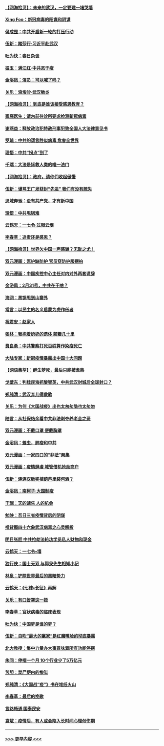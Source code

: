 #### [【网海拾贝】：未来的武汉，一定要建一堵哭墙](../pages/nsc993/n11938684.md?t=03140231) 
#### [Xing Foo：新冠病毒的阳谋和阴谋](../pages/nsc993/n11936086.md?t=03140231) 
#### [侯成罡：中共开启新一轮的打压行动](../pages/nsc993/n11935730.md?t=03140231) 
#### [伍新：踏莎行‧习近平赴武汉](../pages/nsc993/n11935157.md?t=03140231) 
#### [吐为快：春日杂谈](../pages/nsc993/n11934776.md?t=03140231) 
#### [振玉：满江红‧中共恶于疫](../pages/nsc993/n11934647.md?t=03140231) 
#### [金浴凤：演员：可以喊了吗？](../pages/nsc993/n11934602.md?t=03140231) 
#### [关乐：浪淘沙·武汉肺炎](../pages/nsc993/n11931792.md?t=03140231) 
#### [【网海拾贝】：到底是谁该接受感恩教育？](../pages/nsc993/n11931552.md?t=03140231) 
#### [家庭医生：请勿前往诊所要求检测新冠病毒](../pages/nsc993/n11929190.md?t=03140231) 
#### [谢燕益：释放政治犯特赦刑事犯致全国人大法律意见书](../pages/nsc993/n11928978.md?t=03140231) 
#### [罗琼：中共的谎言胜似病毒 危害全世界](../pages/nsc993/n11922636.md?t=03140231) 
#### [理悟：中共“拐点”到了](../pages/nsc993/n11928496.md?t=03140231) 
#### [千瑞：大法是拯救人类的唯一法门](../pages/nsc993/n11927637.md?t=03140231) 
#### [【网海拾贝】：政府，请你们收起傲慢](../pages/nsc993/n11926932.md?t=03140231) 
#### [伍新：谩骂王广发获封“先进” 我们有没有疏失](../pages/nsc993/n11926101.md?t=03140231) 
#### [思域奔驰：没有共产党，才有新中国](../pages/nsc993/n11926058.md?t=03140231) 
#### [理悟：中共甩锅难](../pages/nsc993/n11925355.md?t=03140231) 
#### [云鹤天：一七令·过眼云烟](../pages/nsc993/n11925284.md?t=03140231) 
#### [李春草：追责还是感恩？](../pages/nsc993/n11925274.md?t=03140231) 
#### [【网海拾贝】世界欠中国一声感谢？无耻之尤！](../pages/nsc993/n11925239.md?t=03140231) 
#### [双元漫画：医护缺防护 官员穿防护服摆拍](../pages/nsc993/n11923899.md?t=03140231) 
#### [双元漫画：中国疾控中心主任对内对外两套说辞](../pages/nsc993/n11921994.md?t=03140231) 
#### [金浴凤：2月31号，中共在干啥？](../pages/nsc993/n11922706.md?t=03140231) 
#### [海网：黑锅甩到山寨外](../pages/nsc993/n11922688.md?t=03140231) 
#### [常言：以民主的名义启蒙为虎作伥者](../pages/nsc993/n11922217.md?t=03140231) 
#### [祝君安：赵家人](../pages/nsc993/n11922209.md?t=03140231) 
#### [张林：我抱着奶奶的遗体 颠簸几十里](../pages/nsc993/n11920945.md?t=03140231) 
#### [费良勇：中共警察打死百姓算作染疫死亡](../pages/nsc993/n11919264.md?t=03140231) 
#### [大陆专家：新冠疫情暴露出中国十大问题](../pages/nsc993/n11919187.md?t=03140231) 
#### [【网语集萃】：醉生梦死，最后只能被煮熟](../pages/nsc993/n11918994.md?t=03140231) 
#### [戈壁东：判桂民海抓黎智英，中共武汉封城后全球封口？](../pages/nsc993/n11917982.md?t=03140231) 
#### [郑纯清：武汉弃儿得救歌](../pages/nsc993/n11917881.md?t=03140231) 
#### [关乐：为何《大国战疫》出也太匆匆隐也太匆匆](../pages/nsc993/n11917792.md?t=03140231) 
#### [陆言：从社保结余看中共非法剥夺养老金之恶](../pages/nsc993/n11917084.md?t=03140231) 
#### [双元漫画：不戴口罩 便戴胸罩](../pages/nsc993/n11916447.md?t=03140231) 
#### [金浴凤：蝗虫，肺疫和中共](../pages/nsc993/n11916904.md?t=03140231) 
#### [双元漫画：一家四口的“非法”聚集](../pages/nsc993/n11916378.md?t=03140231) 
#### [双元漫画：疫情肆虐 城管借机抢劫商户](../pages/nsc993/n11916310.md?t=03140231) 
#### [伍新：连连双肺移植葫芦里装何酒？](../pages/nsc993/n11913667.md?t=03140231) 
#### [金浴凤：南柯子·大国制疫](../pages/nsc993/n11913657.md?t=03140231) 
#### [千瑞：天的谴告  人的机会](../pages/nsc993/n11913309.md?t=03140231) 
#### [勉映：吾日三省疫情背后的阴谋](../pages/nsc993/n11913079.md?t=03140231) 
#### [推背图四十六象武汉病毒之心灵解析](../pages/nsc993/n11911761.md?t=03140231) 
#### [明目张胆 中共抢劫法轮功学员私人财物和现金](../pages/nsc993/n11910262.md?t=03140231) 
#### [云鹤天：一七令▪墙](../pages/nsc993/n11910627.md?t=03140231) 
#### [独行侠：国士无双 与郭泉先生相知小记](../pages/nsc993/n11910613.md?t=03140231) 
#### [林泉：铲除世界最后的黑暗势力](../pages/nsc993/n11909320.md?t=03140231) 
#### [云鹤天：《七律▪长征》再解](../pages/nsc993/n11909327.md?t=03140231) 
#### [关乐：有口皆罩这一捂](../pages/nsc993/n11908393.md?t=03140231) 
#### [李春草：官状病毒的临床表现](../pages/nsc993/n11908339.md?t=03140231) 
#### [吐为快：中国梦是谁的梦？](../pages/nsc993/n11906564.md?t=03140231) 
#### [伍新：自吹“最大的赢家”是红魔嘴脸的彻底暴露](../pages/nsc993/n11906407.md?t=03140231) 
#### [北大教授：集中力量办大事意味着所有功能停摆](../pages/nsc993/n11904800.md?t=03140231) 
#### [朱同：停摆一个月 10个行业少了5万亿元](../pages/nsc993/n11904498.md?t=03140231) 
#### [苦胆：焚尸炉内的惨叫](../pages/nsc993/n11904479.md?t=03140231) 
#### [郑纯清：《大国战“疫”》书在堆纸火山](../pages/nsc993/n11904450.md?t=03140231) 
#### [李春草：最后的挽歌](../pages/nsc993/n11904441.md?t=03140231) 
#### [言路畅通 国泰民安](../pages/nsc993/n11904222.md?t=03140231) 
#### [袁斌：疫情后，有人或会陷入长时间心理创伤期](../pages/nsc993/n11901514.md?t=03140231) 

----
#### [ >>> 更早内容 <<< ](../indexes/nsc993-earlier.md)
